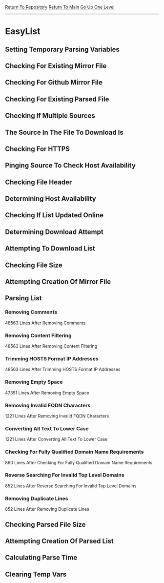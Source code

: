 [Return To Repository](https://github.com/deathbybandaid/piholeparser/)
[Return To Main](https://github.com/deathbybandaid/piholeparser/blob/master/RecentRunLogs/Mainlog.md)
[Go Up One Level](https://github.com/deathbybandaid/piholeparser/blob/master/RecentRunLogs/TopLevelScripts/30-Processing-External-Blacklists.md)
____________________________________
# EasyList
## Setting Temporary Parsing Variables
## Checking For Existing Mirror File
## Checking For Github Mirror File
## Checking For Existing Parsed File
## Checking If Multiple Sources
## The Source In The File To Download Is
## Checking For HTTPS
## Pinging Source To Check Host Availability
## Checking File Header
## Determining Host Availability
## Checking If List Updated Online
## Determining Download Attempt
## Attempting To Download List
## Checking File Size
## Attempting Creation Of Mirror File
## Parsing List
### Removing Comments
48563 Lines After Removing Comments
### Removing Content Filtering
48563 Lines After Removing Content Filtering
### Trimming HOSTS Format IP Addresses
48563 Lines After Trimming HOSTS Format IP Addresses
### Removing Empty Space
47351 Lines After Removing Empty Space
### Removing Invalid FQDN Characters
1221 Lines After Removing Invalid FQDN Characters
### Converting All Text To Lower Case
1221 Lines After Converting All Text To Lower Case
### Checking For Fully Qualified Domain Name Requirements
860 Lines After Checking For Fully Qualified Domain Name Requirements
### Reverse Searching For Invalid Top Level Domains
852 Lines After Reverse Searching For Invalid Top Level Domains
### Removing Duplicate Lines
852 Lines After Removing Duplicate Lines
## Checking Parsed File Size
## Attempting Creation Of Parsed List
## Calculating Parse Time
## Clearing Temp Vars
